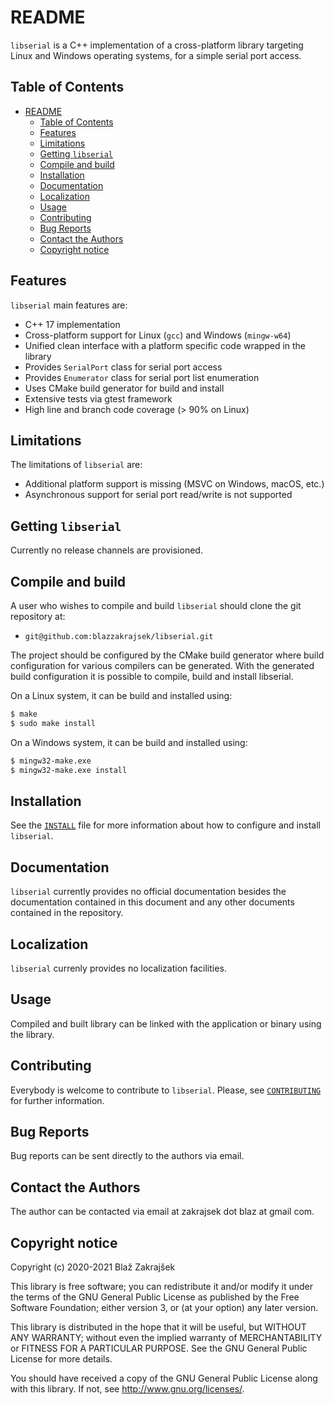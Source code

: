 # README

`libserial` is a C++ implementation of a cross-platform library targeting Linux and Windows operating systems,
for a simple serial port access.

## Table of Contents

- [README](#readme)
  - [Table of Contents](#table-of-contents)
  - [Features](#features)
  - [Limitations](#limitations)
  - [Getting `libserial`](#getting-libserial)
  - [Compile and build](#compile-and-build)
  - [Installation](#installation)
  - [Documentation](#documentation)
  - [Localization](#localization)
  - [Usage](#usage)
  - [Contributing](#contributing)
  - [Bug Reports](#bug-reports)
  - [Contact the Authors](#contact-the-authors)
  - [Copyright notice](#copyright-notice)

## Features

`libserial` main features are:

  * C++ 17 implementation
  * Cross-platform support for Linux (`gcc`) and Windows (`mingw-w64`)
  * Unified clean interface with a platform specific code wrapped in the library
  * Provides `SerialPort` class for serial port access
  * Provides `Enumerator` class for serial port list enumeration
  * Uses CMake build generator for build and install
  * Extensive tests via gtest framework
  * High line and branch code coverage (> 90% on Linux)

## Limitations

The limitations of `libserial` are:

  * Additional platform support is missing (MSVC on Windows, macOS, etc.)
  * Asynchronous support for serial port read/write is not supported

## Getting `libserial`

Currently no release channels are provisioned.

## Compile and build

A user who wishes to compile and build `libserial` should clone the git repository at:
  * `git@github.com:blazzakrajsek/libserial.git`

The project should be configured by the CMake build generator where build configuration for
various compilers can be generated. With the generated build configuration it is possible
to compile, build and install libserial. 

On a Linux system, it can be build and installed using:
```sh
$ make
$ sudo make install
```

On a Windows system, it can be build and installed using:
```sh
$ mingw32-make.exe
$ mingw32-make.exe install
```

## Installation

See the [`INSTALL`](INSTALL.md) file for more information about how to configure
and install `libserial`.

## Documentation

`libserial` currently provides no official documentation besides the documentation
contained in this document and any other documents contained in the repository.

## Localization

`libserial` currenly provides no localization facilities.

## Usage

Compiled and built library can be linked with the application or binary using the library.

## Contributing

Everybody is welcome to contribute to `libserial`. Please, see
[`CONTRIBUTING`](CONTRIBUTING.md) for further information.

## Bug Reports

Bug reports can be sent directly to the authors via email.

## Contact the Authors

The author can be contacted via email at zakrajsek dot blaz at gmail com.

## Copyright notice

Copyright (c) 2020-2021  Blaž Zakrajšek

This library is free software; you can redistribute it and/or modify it under
the terms of the GNU General Public License as published by the Free Software
Foundation; either version 3, or (at your option) any later version.

This library is distributed in the hope that it will be useful, but WITHOUT ANY
WARRANTY; without even the implied warranty of MERCHANTABILITY or FITNESS FOR A
PARTICULAR PURPOSE.  See the GNU General Public License for more details.

You should have received a copy of the GNU General Public License along with
this library.  If not, see <http://www.gnu.org/licenses/>.
